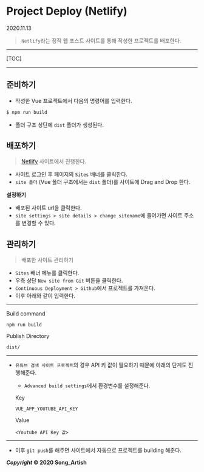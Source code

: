 # Project Deploy (Netlify)

2020.11.13

> `Netlify`라는 정적 웹 포스트 사이트를 통해 작성한 프로젝트를 배포한다.

---

[TOC]

---



## 준비하기

- 작성한 Vue 프로젝트에서 다음의 명령어를 입력한다.

```bash
$ npm run build
```

- 폴더 구조 상단에 `dist` 폴더가 생성된다.



## 배포하기

> [Netlify](https://www.netlify.com/) 사이트에서 진행한다.

- 사이트 로그인 후 페이지의 `Sites` 배너를 클릭한다.
- `site 폴더` (Vue 폴더 구조에서는 `dist` 폴더)를 사이트에 Drag and Drop 한다.

**설정하기**

- 배포된 사이트 url을 클릭한다.
- `site settings > site details > change sitename`에 들어가면 사이트 주소를 변경할 수 있다.



## 관리하기

> 배포한 사이트 관리하기

- `Sites` 배너 메뉴를 클릭한다.
- 우측 상단 `New site from Git` 버튼을 클릭한다.
- `Continuous Deployment > Github`에서 프로젝트를 가져온다.
- 이후 아래와 같이 입력한다.

---

Build command

```
npm run build
```

Publish Directory

```
dist/
```

---

- `유튜브 검색 사이트 프로젝트`의 경우 API 키 값이 필요하기 때문에 아래의 단계도 진행해준다.

  -  `Advanced build settings`에서 환경변수를 설정해준다.

    Key

    ```
    VUE_APP_YOUTUBE_API_KEY
    ```

    Value

    ```
    <Youtube API Key 값>
    ```

---

- 이후 `git push`를 해주면 사이트에서 자동으로 프로젝트를 building 해준다.



***Copyright* © 2020 Song_Artish**
